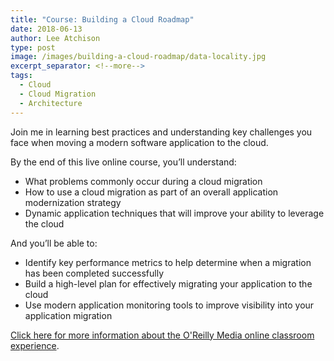 ```yaml
---
title: "Course: Building a Cloud Roadmap"
date: 2018-06-13
author: Lee Atchison
type: post
image: /images/building-a-cloud-roadmap/data-locality.jpg
excerpt_separator: <!--more-->
tags:
  - Cloud
  - Cloud Migration
  - Architecture
---
```


Join me in learning best practices and understanding key challenges you face when moving a modern software application to the cloud.

<!--more-->

By the end of this live online course, you’ll understand:

* What problems commonly occur during a cloud migration
* How to use a cloud migration as part of an overall application modernization strategy
* Dynamic application techniques that will improve your ability to leverage the cloud

And you’ll be able to:

* Identify key performance metrics to help determine when a migration has been completed successfully
* Build a high-level plan for effectively migrating your application to the cloud
* Use modern application monitoring tools to improve visibility into your application migration

<a href="/building-a-cloud-roadmap/">Click here for more information about the O'Reilly Media online classroom experience</a>.
